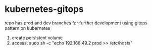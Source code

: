 # kubernetes-gitops

repo has prod and dev branches for further development
using gitops pattern on kubernetes

1. create persistent volume
2. access: sudo sh -c "echo 192.168.49.2 prod >> /etc/hosts"
